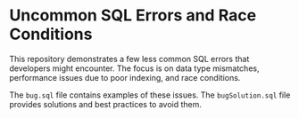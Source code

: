 # Uncommon SQL Errors and Race Conditions

This repository demonstrates a few less common SQL errors that developers might encounter.  The focus is on data type mismatches, performance issues due to poor indexing, and race conditions.

The `bug.sql` file contains examples of these issues.  The `bugSolution.sql` file provides solutions and best practices to avoid them.
